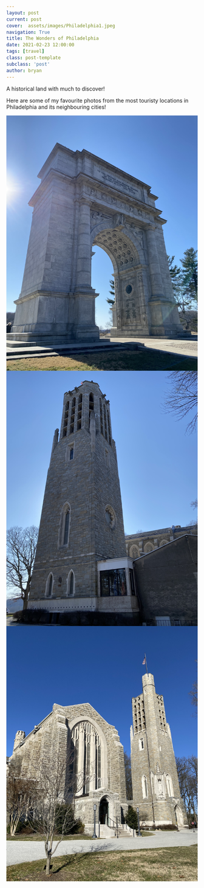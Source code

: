 ```yaml
---
layout: post
current: post
cover:  assets/images/Philadelphia1.jpeg
navigation: True
title: The Wonders of Philadelphia
date: 2021-02-23 12:00:00
tags: [travel]
class: post-template
subclass: 'post'
author: bryan
---
```


A historical land with much to discover! 

Here are some of my favourite photos from the most touristy locations in Philadelphia and its neighbouring cities! 

<img max-width="100vw" align="center" src="https://github.com/bryanyu1/blog/blob/gh-pages/assets/images/Philadelphia1.jpeg?raw=true" alt="Philadelphia1">

<img max-width="100vw" align="center" src="https://github.com/bryanyu1/blog/blob/gh-pages/assets/images/Philadelphia2.jpeg?raw=true" alt="Philadelphia2">

<img max-width="100vw" align="center" src="https://github.com/bryanyu1/blog/blob/gh-pages/assets/images/Philadelphia3.jpeg?raw=true" alt="Philadelphia3">
